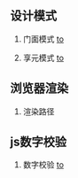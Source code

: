 ## 设计模式 

1. 门面模式 <a href="https://github.com/JasonLWY/JasonLWYandNote/blob/master/2018712/menmian.md">to</a>

2. 享元模式 <a href="https://github.com/JasonLWY/JasonLWYandNote/blob/master/2018712/xiangyuan.md">to</a>

## 浏览器渲染

1. 渲染路径 

## js数字校验

1. 数字校验 <a href="https://github.com/JasonLWY/JasonLWYandNote/blob/master/2018712/jsNumber%E6%A0%A1%E9%AA%8C.md">to</a>
